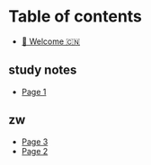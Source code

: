 # Table of contents

* [🐛 Welcome 🇨🇳](README.md)

## study notes

* [Page 1](study-notes/page-1.md)

## zw

* [Page 3](zw/page-3.md)
* [Page 2](zw/page-2.md)
